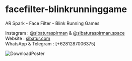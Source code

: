 # facefilter-blinkrunninggame
AR Spark - Face Filter - Blink Running Games

Instagram : [@sibaturaspirman](https://www.instagram.com/sibaturaspirman/) & [@sibaturaspirman.space](https://www.instagram.com/sibaturaspirman.space/)<br />
Website : [sibatur.com](https://sibatur.com/)<br />
WhatsApp & Telegram : [+6281287006375]<br />

![DownloadPoster](https://user-images.githubusercontent.com/14294482/59340641-92a8e680-8d30-11e9-9059-aad3963a0073.png)
